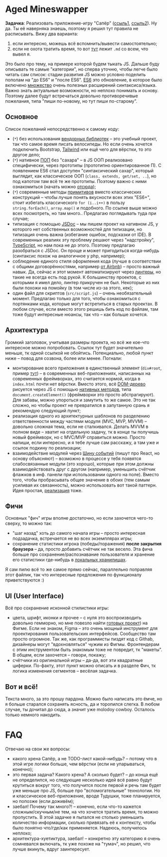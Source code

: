 
# Aged Mineswapper

__Задачка__:
Реализовать приложение-игру "Сапёр" ([ссыль1](https://сапёронлайн.рф/#beginner-150-night), [ссыль2](https://сапёр.com/)). Ну да. Ты её наверняка знаешь, поэтому я решил тут правила не расписывать. Вижу два варианта:
1. если интересно, можешь всё вспомнить/вывести самостоятельно;
2. если не охота тратить время, то вот [тут](https://github.com/PoliceAmunice/tasks-sapper/blob/master/GAME_DETAILS.md) лежит `.md` со всем, что вывел я.

Это было про тему, на примере которой будем тыкать JS. Дальше буду описывать те самые "категории", но сперва уточню, чтобы легче было читать сам список: стадии развития JS можно условно поделить пополам на "до ES6" и "после ES6". [ES6](https://newwebmaster.ru/es5-es6-what-is-it/) это обновление, в которое было включено [множество](https://habr.com/en/post/305900/) очень полезных расширений синтаксиса/языка. Важно знать актуальные возможности, но неплохо понимать и основу. Поэтому далее будут встречаться довольно противоречивые пожелания, типа "пиши по-новому, но тут пиши по-старому".

## Основное
Список пожеланий непосредственно к самому коду:
* (`*`) без использования [вендорных библиотек](https://ru.wikipedia.org/wiki/%D0%9F%D0%BE%D1%81%D1%82%D0%B0%D0%B2%D1%89%D0%B8%D0%BA) – это учебный проект, так что самое время писать велосипеды. Но если очень хочется подключить Bootstrap, [Tailwind](https://tailwindcss.com/) или ещё чего для вёрстки, то это другое дело;
* (`*`) нативное [ПОП](https://developer.mozilla.org/ru/docs/Glossary/Prototype-based_programming) без "сахара" – в JS ООП реализовано специфически, через прототипы (прототипно ориентированное П). С появлением ES6 стал доступен "синтаксический сахар", который выглядит, как классическое ООП (`class, extends, get/set, ..`), но под капотом там всё те же прототипы. Поэтому важно с ними ознакомиться (начать можно [отсюда](https://learn.javascript.ru/prototype-inheritance));
* (`*`) современные методы [примитивов](https://learn.javascript.ru/primitives-methods) вместо классических конструкций – чтобы лучше понять вкусности всех этих "ES6+", стоит избегать классического `for (i..i++)` в пользу `string.forEach()`, `array.map()` и подобного. По ссылке выше можно всех посмотреть, но там много.. Предлагаю поглядывать туда при случае;
* типизация с помощью [JSDoc](https://jsdoc.app/) – мы пишем проект на нативном JS, у которого нет собственных возможностей для типизации, но типизация очень важна (избегание ошибок, подсказки от IDE). В современных реалиях эту проблему решают через "надстройку", [TypeScript](https://www.typescriptlang.org/), но нам пока не до этого. Поэтому предлагаю разобраться с JSDoc. Он проще и может пригодиться когда-нибудь (синтаксис похож на аналогичное у php, например);
* соблюдение единого стиля оформления кода (лучше в соответствии с общими договорённостями, например [от Airbnb](https://airbnb.io/javascript/)) – просто важный навык. Да, сейчас и этот момент автоматизируют через [линтеры](https://thecode.media/linter/), но такие не всегда есть под рукой. К большинству проектов, с которыми я имел дело, линтер прикручен не был. Некоторые из них были похожи на помойку (в том числе из-за этого, кек);
* один файл для скриптов (`src/script.js`) – очень необязательный момент. Предлагаю только для того, чтобы ознакомиться с портянками кода, которые могут встретиться в старых проектах. В любом случае, если вместо этого решишь бить код по файлам, там тоже будут интересные нюансы, так что – как больше хочется.

## Архитектура
Громкий заголовок, учитывая размеры проекта, но всё же кое-что интересное можно попробовать. Ссылок тут будет значительно меньше, тк одной ссылкой не обойтись. Потенциально, любой пункт ниже – повод для созвона, более или менее.
Погнали:
* монтирование всего приложения в единственный элемент (`div#root`, пример [тут](https://github.com/PoliceAmunice/tasks-sapper/blob/master/index.html)) – в современных веб-приложениях, написанных на современных фреймворках, это считается нормой, когда в `index.html` почти нет вёрстки. Вместо этого, всё [DOM-дерево](https://learn.javascript.ru/dom-nodes) рисуется через JS с помощью [нативных методов](https://learn.javascript.ru/modifying-document), типа `document.createElement()` (фреймворки это просто абстрагируют). Для забавы, можно упороться и замутить то же самое. Это не так сложно, но чтобы проект не превратился в запутанную срань я рекомендую следующий пункт;
* реализация одного из архитектурных шаблонов по разделению ответственности между частями модуля (MVC, MVP, MVVM) – довольно сложная тема, если не сталкивался. Делать MVVM в полном виде – хватит на отдельную задачу, тк в конце ты получишь новый фреймворк, но с MVC/MVP справиться можно. Просто напиши, если интересно, и я тебе лучше сам расскажу, а там уже и ссылок подкину по реализации;
* взаимодействие модулей через [Шину событий](https://medium.com/nuances-of-programming/%D1%80%D1%83%D0%BA%D0%BE%D0%B2%D0%BE%D0%B4%D1%81%D1%82%D0%B2%D0%BE-%D0%BF%D0%BE-%D0%BF%D1%80%D0%B8%D0%BC%D0%B5%D0%BD%D0%B5%D0%BD%D0%B8%D1%8E-%D0%BF%D0%B0%D1%82%D1%82%D0%B5%D1%80%D0%BD%D0%B0-event-bus-%D0%B2-%D0%B0%D1%80%D1%85%D0%B8%D1%82%D0%B5%D0%BA%D1%82%D1%83%D1%80%D0%B5-react-c96e6ae55c78) (пишут про React, но основу объясняют) – возможно в процессе у тебя появятся слабосвязанные модули (это хорошо), которые при этом должны взаимодействовать друг с другом (например, уменьшить счётчик флажков в инф. панели при использовании одного на поле). Вместо того, чтобы пробрасывать общее значение в обоих (тем самым усиливая их связанность), можно использовать вот такой паттерн. Идея простая, [реализация](https://youtu.be/T3lLS5yGTFE?t=324) тоже.

## Фичи
Основных "фич" игры вполне достаточно, но если захочется чего-то сверху, то можно так:
* "шаг назад" хоть до самого начала игры – просто интересная подзадачка, встречается не во всех экземплярах игры;
* сохранение статистики игрока (победы/поражения) __после закрытия браузера__ – да, просто добавить счётчик не так весело. Эта фича больше про сохранение/распознавание пользователя и хранение его статистики где-нибудь в [локальных хранилищах](https://learn.javascript.ru/data-storage).

Я сам пилю всё то же самое прямо сейчас, параллельно поправляя этот файлик, так что интересные предложения по функционалу приветствуются :)

## UI (User Interface)
Всё про сохранение исконной стилистики игры:
* цвета, шрифт, иконки и прочее – с нуля это воспроизводить довольно гемморно, но мне повезло найти [готовых проект](https://www.figma.com/file/lJG79raMLPPRKDwQOXK7qr/Windows-95-Design-System-(Community)?node-id=0%3A1&t=Uyf8308JJzlcEsvd-0)) на Фигме. Если не знаком, Figma – это очень мощный инструмент для проектирования пользовательских интерфейсов. Сообщество там просто огромное. Так же, как программисты пиздят код с Githab, дизайнеры могут "вдохновляться" чужим из Фигмы. Фронтендерам с этим инструментом быть знакомым тоже не повредит, тк "макеты". В общем, если захочется – говори, покажу;
* счётчики из оригинальной игры – да-да, вот эти квадратные циферки. По-факту, этот пункт можно описать и в разделе Фич, тк логика изменения сегментов – весёлая задачка.

## Вот и всё!
Текста много, за это прошу пардона. Можно было написать это ёмче, но я больше старался сохранять ясность, да и торопился слегка. В любом случае, ты дочитал до сюда, а значит уже molodoy cowboy. Осталось только немного накодить.

# FAQ
Отвечаю на свои же вопросы:
* какого хрена Сапёр, а не TODO-лист какой-нибудь? – потому что в этой игре логики больше, чем вёрстки (если не упарываться, конечно);
* это первая задача? Какого хрена? А сколько будет? – до конца ещё не определился, но следующие несколько идей всё равно будут крутиться вокруг того, что получится после первой и речь там будет уже меньше про JS, больше про "вспомогательные" технологии. Но и классическое веб-приложение, вроде Тудушки, тоже планируется, но попозже (если доживём);
* заебал! Почему так много?! – конечно, если что-то кажется сложным/скучным/не тем, на что хочется тратить время, то можно пропустить. В этой задачке я пытался не столько уменьшить количество информации, сколько привязать её к контексту, чтобы было понятно что/где/как применяется. Надеюсь, получилось неплохо;
* архитектура-хуетиктура, заебал! – конкретно эту категорию я очень сомневался включать, тк уже похоже на "тумач", но решил, что лучше вкинуть, вдруг заинтересует.
